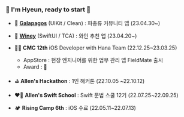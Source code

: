 ### 💫 I'm Hyeun, ready to start 
* 🦎 [**Galapagos**](https://github.com/BusyModernPeople/Galapagos-iOS) (UIKit / Clean) : 파충류 커뮤니티 앱 (23.04.30~)
* 🍷 [**Winey**](https://github.com/AdultOfNineteen/WINEY-iOS) (SwiftUI / TCA) : 와인 추천 앱 (23.04.20~)
* 👩‍💻 **CMC 12th** iOS Developer with Hana Team (22.12.25~23.03.25)
  * AppStore : 현장 엔지니어를 위한 업무 관리 앱 FieldMate 출시
  * Award : 🥉
* ⛳️ **Allen's Hackathon** : 1인 해커톤 (22.10.05 ~22.10.12)

* ❤️‍🔥 **Allen's Swift School** : Swift 문법 스쿨 12기 (22.07.25~22.09.25)


* 🏕️ **Rising Camp 6th** : iOS 수료 (22.05.11~22.07.13)
